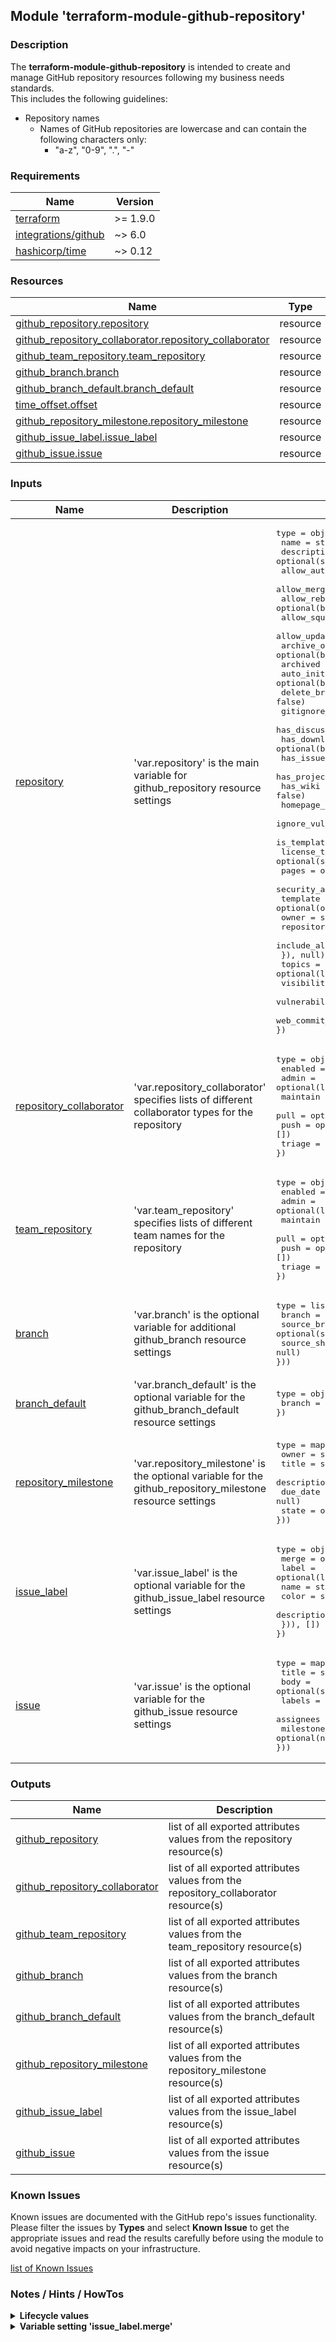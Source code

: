## Module 'terraform-module-github-repository'

### Description

The **terraform-module-github-repository** is intended to create and manage GitHub repository resources following my business needs standards.  
This includes the following guidelines:  
* Repository names  
  * Names of GitHub repositories are lowercase and can contain the following characters only:  
    * "a-z", "0-9", ".", "-"  

### Requirements

| Name | Version |
|------|---------|
| <a name="requirement_terraform"></a> [terraform](#requirement\_terraform) | >= 1.9.0 |
| <a name="requirement_github"></a> [integrations\/github](#requirement\_github) | ~> 6.0 |
| <a name="requirement_time"></a> [hashicorp\/time](#requirement\_time) | ~> 0.12 |

### Resources

| Name | Type |
|------|------|
| [github_repository.repository](https://registry.terraform.io/providers/integrations/github/latest/docs/resources/repository) | resource |
| [github_repository_collaborator.repository_collaborator](https://registry.terraform.io/providers/integrations/github/latest/docs/resources/repository_collaborator) | resource |
| [github_team_repository.team_repository](https://registry.terraform.io/providers/integrations/github/latest/docs/resources/team_repository) | resource |
| [github_branch.branch](https://registry.terraform.io/providers/integrations/github/latest/docs/resources/branch) | resource |
| [github_branch_default.branch_default](https://registry.terraform.io/providers/integrations/github/latest/docs/resources/branch_default) | resource |
| [time_offset.offset](https://registry.terraform.io/providers/hashicorp/time/latest/docs/resources/offset) | resource |
| [github_repository_milestone.repository_milestone](https://registry.terraform.io/providers/integrations/github/latest/docs/resources/repository_milestone) | resource |
| [github_issue_label.issue_label](https://registry.terraform.io/providers/integrations/github/latest/docs/resources/issue_label) | resource |
| [github_issue.issue](https://registry.terraform.io/providers/integrations/github/latest/docs/resources/issue) | resource |

### Inputs

| Name | Description | Type | Default | Required |
|------|-------------|------|---------|:--------:|
| <a name="input_repository"></a> [repository](#input\_repository) | 'var.repository' is the main variable for github_repository resource settings | <pre>type        = object({<br>  name                                    = string<br>  description                             = optional(string, null)<br>  allow_auto_merge                        = optional(bool, false)<br>  allow_merge_commit                      = optional(bool, true)<br>  allow_rebase_merge                      = optional(bool, true)<br>  allow_squash_merge                      = optional(bool, true)<br>  allow_update_branch                     = optional(bool, false)<br>  archive_on_destroy                      = optional(bool, null)<br>  archived                                = optional(bool, null)<br>  auto_init                               = optional(bool, true)<br>  delete_branch_on_merge                  = optional(bool, false)<br>  gitignore_template                      = optional(string, null)<br>  has_discussions                         = optional(bool, false)<br>  has_downloads                           = optional(bool, false)<br>  has_issues                              = optional(bool, false)<br>  has_projects                            = optional(bool, false)<br>  has_wiki                                = optional(bool, false)<br>  homepage_url                            = optional(string, null)<br>  ignore_vulnerability_alerts_during_read = optional(bool, false)<br>  is_template                             = optional(bool, false)<br>  license_template                        = optional(string, null)<br>  pages                                   = optional(any, null)<br>  security_and_analysis                   = optional(any, null)<br>  template                                = optional(object({<br>    owner                                   = string<br>    repository                              = string<br>    include_all_branches                    = optional(bool, false)<br>  }), null)<br>  topics                                  = optional(list(string), null)<br>  visibility                              = optional(string, null)<br>  vulnerability_alerts                    = optional(bool, null)<br>  web_commit_signoff_required             = optional(bool, false)<br>})<br></pre> | none | yes |
| <a name="input_repository_collaborator"></a> [repository\_collaborator](#input\_repository\_collaborator) | 'var.repository_collaborator' specifies lists of different collaborator types for the repository | <pre>type        = object({<br>  enabled     = optional(bool, true)<br>  admin       = optional(list(string), [])<br>  maintain    = optional(list(string), [])<br>  pull        = optional(list(string), [])<br>  push        = optional(list(string), [])<br>  triage      = optional(list(string), [])<br>})<br></pre> |<pre>{ enabled = false }</pre> | no |
| <a name="input_team_repository"></a> [team\_repository](#input\_team\_repository) | 'var.team_repository' specifies lists of different team names for the repository | <pre>type        = object({<br>  enabled     = optional(bool, true)<br>  admin       = optional(list(string), [])<br>  maintain    = optional(list(string), [])<br>  pull        = optional(list(string), [])<br>  push        = optional(list(string), [])<br>  triage      = optional(list(string), [])<br>})<br></pre> | <pre>{ enabled = false }</pre> | no |
| <a name="input_branch"></a> [branch](#input\_branch) | 'var.branch' is the optional variable for additional github_branch resource settings | <pre>type        = list(object({<br>  branch          = string<br>  source_branch   = optional(string, null)<br>  source_sha      = optional(string, null)<br>}))<br></pre> | <pre>[ ]</pre> | no |
| <a name="input_branch_default"></a> [branch\_default](#input\_branch\_default) | 'var.branch_default' is the optional variable for the github_branch_default resource settings | <pre>type        = object({<br>  branch      = string<br>})<br></pre> | none | no |
| <a name="input_repository_milestone"></a> [repository\_milestone](#input\_repository\_milestone) | 'var.repository_milestone' is the optional variable for the github_repository_milestone resource settings | <pre>type        = map(object({<br>  owner           = string<br>  title           = string<br>  description     = optional(string, null)<br>  due_date        = optional(string, null)<br>  state           = optional(string, "open")<br>}))<br></pre> | <pre>{ }</pre> | no |
| <a name="input_issue_label"></a> [issue\_label](#input\_issue\_label) | 'var.issue_label' is the optional variable for the github_issue_label resource settings | <pre>type        = object({<br>  merge       = optional(bool, null)<br>  label       = optional(list(object({<br>    name        = string<br>    color       = string<br>    description = string<br>  })), [])<br>})<br></pre> | <pre>{ merge = false }</pre> | no |
| <a name="input_issue"></a> [issue](#input\_issue) | 'var.issue' is the optional variable for the github_issue resource settings | <pre>type        = map(object({<br>  title             = string<br>  body              = optional(string, null)<br>  labels            = optional(list(string), [])<br>  assignees         = optional(list(string), [])<br>  milestone_number  = optional(number, null)<br>}))<br></pre> | <pre>{ }</pre> | no |

### Outputs

| Name | Description |
|------|-------------|
| <a name="output_github_repository"></a> [github\_repository](#output\_github\_repository) | list of all exported attributes values from the repository resource(s) |
| <a name="output_github_repository_collaborator"></a> [github\_repository\_collaborator](#output\_github\_repository\_collaborator) | list of all exported attributes values from the repository_collaborator resource(s) |
| <a name="output_github_team_repository"></a> [github\_team\_repository](#output\_github\_team\_repository) | list of all exported attributes values from the team_repository resource(s) |
| <a name="output_github_branch"></a> [github\_branch](#output\_github\_branch) | list of all exported attributes values from the branch resource(s) |
| <a name="output_github_branch_default"></a> [github\_branch\_default](#output\_github\_branch\_default) | list of all exported attributes values from the branch_default resource(s) |
| <a name="output_github_repository_milestone"></a> [github\_repository\_milestone](#output\_github\_repository\_milestone) | list of all exported attributes values from the repository_milestone resource(s) |
| <a name="output_github_issue_label"></a> [github\_issue\_label](#output\_github\_issue\_issue) | list of all exported attributes values from the issue_label resource(s) |
| <a name="output_github_issue"></a> [github\_issue](#output\_github\_issue) | list of all exported attributes values from the issue resource(s) |
  
### Known Issues

Known issues are documented with the GitHub repo's issues functionality. Please filter the issues by **Types** and select **Known Issue** to get the appropriate issues and read the results carefully before using the module to avoid negative impacts on your infrastructure.  
  
<a name="known_issues"></a> [list of Known Issues](https://github.com/uplink-systems/terraform-module-github-repository/issues?q=type%3A%22known%20issue%22)

### Notes / Hints / HowTos

<details>
<summary><b>Lifecycle values</b></summary>

######
* 'repository_milestone' resource -> the module ignores changes of the 'state' attribute because the state should be maintained by the repository's members after initial creation
* 'issue' resource -> the module ignores changes of the 'body' attribute because the issue's body/description should be maintained by the issue's owners after initial creation
######
</details>

<details>
<summary><b>Variable setting 'issue_label.merge'</b></summary>

######
The variable setting 'issue_label.merge' can be used to manage the GitHub's default issue labels in addition to the custom created ones.  
How it works:  
- The default value for the setting is 'false' if no custom issue label is specified to create as this situation implies that issue labels shall not be managed. Setting the value manually to 'true' adds the default GitHub issue labels to Terraform state during next apply and allows them to be managed.  
- The default value for the setting is 'null' if one or more custom issue labels are specified to create. A 'null' value equals a 'true' value for the module and therefore adds the default GitHub issue labels to Terraform state and allows them to be managed. Setting the variable manually to 'false' skips importing the default issue labels.  
The variable setting also allows the admin to REMOVE the GitHub default issue labels. This can be done by setting the value to 'true' and apply. After successfull apply the value must be set to 'false' and applied again. This adds the existing default issue labels to Terraform state during first apply and destroys the issue labels (and removes it from GitHub) during second apply. Changing the variable setting to 'true' again restores the default issue labels again.  
 
######
</details>

